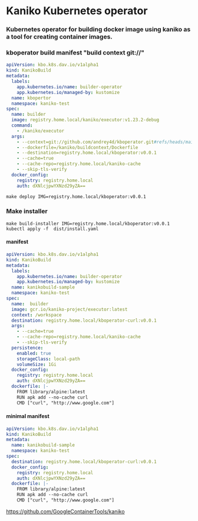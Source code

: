 # Kaniko Kubernetes operator
### Kubernetes operator for building docker image using kaniko as a tool for creating container images.

### kboperator build manifest "build context git://"

```yaml
apiVersion: kbo.k8s.dav.io/v1alpha1
kind: KanikoBuild
metadata:
  labels:
    app.kubernetes.io/name: builder-operator
    app.kubernetes.io/managed-by: kustomize
  name: kbopertor
  namespace: kaniko-test
spec:
  name: builder
  image: registry.home.local/kaniko/executor:v1.23.2-debug
  command:
    - /kaniko/executor
  args:
    - --context=git://github.com/andrey4d/kboperator.git#refs/heads/main
    - --dockerfile=/kaniko/buildcontext/Dockerfile
    - --destination=registry.home.local/kboperator:v0.0.1
    - --cache=true
    - --cache-repo=registry.home.local/kaniko-cache
    - --skip-tls-verify
  docker_config:
    registry: registry.home.local
    auth: dXNlcjpwYXNzd29yZA==
```
```shell
make deploy IMG=registry.home.local/kboperator:v0.0.1
```
### Make installer
```shell
make build-installer IMG=registry.home.local/kboperator:v0.0.1
kubectl apply -f  dist/install.yaml
```

#### manifest
```yaml
apiVersion: kbo.k8s.dav.io/v1alpha1
kind: KanikoBuild
metadata:
  labels:
    app.kubernetes.io/name: builder-operator
    app.kubernetes.io/managed-by: kustomize
  name: kanikobuild-sample
  namespace: kaniko-test
spec:
  name:  builder
  image: gcr.io/kaniko-project/executor:latest
  context: /workspace
  destination: registry.home.local/kboperator-curl:v0.0.1
  args: 
    - --cache=true
    - --cache-repo=registry.home.local/kaniko-cache
    - --skip-tls-verify
  persistence:
    enabled: true
    storageClass: local-path
    volumeSize: 1Gi    
  docker_config:
    registry: registry.home.local
    auth: dXNlcjpwYXNzd29yZA==
  dockerfile: |-
    FROM library/alpine:latest
    RUN apk add --no-cache curl
    CMD ["curl", "http://www.google.com"]
```

#### minimal manifest
```yaml
apiVersion: kbo.k8s.dav.io/v1alpha1
kind: KanikoBuild
metadata:
  name: kanikobuild-sample
  namespace: kaniko-test
spec:
  destination: registry.home.local/kboperator-curl:v0.0.1
  docker_config:
    registry: registry.home.local
    auth: dXNlcjpwYXNzd29yZA==
  dockerfile: |-
    FROM library/alpine:latest
    RUN apk add --no-cache curl
    CMD ["curl", "http://www.google.com"]
```


https://github.com/GoogleContainerTools/kaniko

